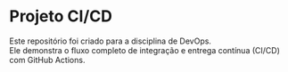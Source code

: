 # Projeto CI/CD

Este repositório foi criado para a disciplina de DevOps.  
Ele demonstra o fluxo completo de integração e entrega contínua (CI/CD) com GitHub Actions.
